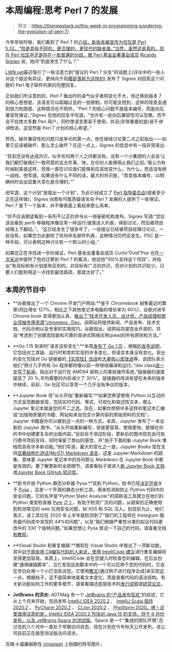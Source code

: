 # 本周编程:思考 Perl 7 的发展

> 原文：<https://thenewstack.io/this-week-in-programming-pondering-the-evolution-of-perl-7/>

今年早些时候，我们看到了 Perl 7 的[介绍，新版本被宣传为仅仅是 Perl 5.32，“但是具有不同的、更合理的、更现代的缺省值。”当然，虽然这是真的，但在 Perl 社区中还是存在一些普遍的分歧，据 Perl 基金会董事会成员](https://thenewstack.io/this-week-in-programming-perl-7-brings-different-saner-more-modern-defaults/) [Ricardo Signes](https://twitter.com/rjbs?lang=en) 说，他问“到底发生了什么？”

[LWN.net](https://lwn.net/)最近吸引了一些注意力到“提议的 Perl 7 分支”的话题上(评论中的一些人对这个描述有异议，更倾向于将[樱庭落称为这样的](https://thenewstack.io/this-week-in-programming-less-than-random/)),发布了 Signes 对回答这个问题的 Perl 电子邮件列表的完整回复。

正如我们所注意到的，Perl 7 推出时的语气似乎表明变化不大，但迁移到版本 7 的核心思想是，该语言可以超越过去的一些限制。你可能会想到，这样的改变会遇到阻力和困惑，这种情况也不例外。“Perl 7 的核心问题不是版本编号，而是向后兼容性保证，”Signes 在他的回复中写道。“也许有一些向后兼容性可以忽略，而不会干扰绝大多数 Perl 用户，同时使语言更易于使用，并且(非常重要的是)易于*继续*改进。这显然是 Perl 7 计划的核心希望。”

然而，破坏兼容性的问题只是争论的第一点，他在继续讨论第二点之前指出——如果它应该被破坏，那么怎么破坏？在这一点上，Signes 的信息中有一段非常突出:

“目前还没有达成共识，似乎任何两个人之间都没有。没有一个小集团的人会说‘让我们都打破我们一致同意的这五件事，快，在任何人能够阻止我们之前。’我认为有时闻起来是这样，但我一直在讨论我们能够和应该改变什么，为什么，而且没有统一战线，他写道。如果说有什么不同的话，最大的共识是，“改变版本编号，以明确何时会出现重大变化是合理的。”"

他写道，这个计划“是提出一个计划”，为此已经成立了 [Perl 指导委员会](https://github.com/Perl/perl5/wiki/Perl-Steering-Committee)(或者至少正在这样做)，Signes 向那些可能质疑语言向 Perl 7 发展的人提供了一些保证，Perl 7 是下一个版本，并不像表面上看起来那么简单。

“你不应该期望看到一系列不公正的命令从一些秘密机构发布。Signes 写道:“您应该会看到 perl5 移植程序像往常一样运行:提案进入列表，得到讨论，然后被项目经理上下翻动。”。“这已经发生了很多年了。一些提议已经被项目经理讨论过，一些没有。如果您为此删除了任何命名邮件列表，这种情况仍然会发生。PSC 是一种手段，可以表明这种讨论有一个默认的小组。”

如果您正在寻找进一步的保证，Perl 基金会董事会成员 Curtis“Ovid”Poe 也在[一次采访](https://www.perl.com/article/the-perl-ambassador-curtis-poe/)中提供了他对迁移到 Perl 7 的看法，他说他“100%支持这个项目”，并指出“有目标和有计划是有区别的。对目标有广泛的共识，但对计划的共识较少。只要人们能利用这一点找到最佳路径，那就太好了。”

## 本周的节目中

*   **谷歌推出了一个 Chrome 开发门户网站:**鉴于 Chromebook 销售最近的繁荣(同比增长 127%，相比之下其他笔记本电脑的增长率为 40%)，谷歌对进军 Chrome book 变得更加认真，[推出了“技术开发人员、设计师、产品经理和商业领袖专用资源”](https://feedproxy.google.com/~r/blogspot/hsDu/~3/jFYZfTyv-aU/introducing-chrome-os-dev.html)[chromeos . Dev](https://chromeos.dev/en/)。该网站将提供新闻、产品发布、技术文档、代码示例以及专家的实用技巧。谷歌指出，该网站将是完全开源的，并且“考虑到了创建高性能和可靠的渐进式网络应用(pwa)的所有原则和方法。”
*   **Go 1.15 到来时“语言没有变化”:**本周[发布了 Go 1.15](https://blog.golang.org/go1.15) ，根据[的发布说明](https://golang.org/doc/go1.15)，它包括对工具链、运行时和库的实现的许多变化，但语言本身没有变化。突出的变化包括对 Go 链接器的[【实质性】改进](https://golang.org/doc/go1.15#linker)和[大量核心库改进](https://golang.org/doc/go1.15#library)等，该团队表示他们“预计几乎所有 Go 程序都将像以前一样继续编译和运行。”dev class[进一步写了新闻](https://devclass.com/2020/08/12/go-1_15/)，指出对于运行在 AMD64 架构上的某些操作系统,“链接器的速度提高了 20 %,平均需要的内存减少了 30%”。链接器的改进有望在未来的版本中继续，目前，Go 社区可以享受一个几乎没有争议的版本。

*   **Jupyter Book 将“从头开始”重新编写:**如果您希望使用 Python 以互动的方式呈现数据发现，包括实时代码、等式、可视化和叙述性文本，那么 Jupyter 笔记本就是您的不二之选。现在，如果你想把许多这样的笔记本汇编成“出版物质量的书籍、网站和来自包含计算内容的原始资料的文档”，Jupyter 书籍是你可以做到这一点的一种方式。本周，Jupyter 发布了一本全新的 Jupyter 图书，“从头开始重新编写，安装更容易，使用更快，能够在你的书中创建更复杂的出版内容。”目前处于测试阶段，更新后的图书现在由可执行图书项目支持，同时保留了类似的感觉，并“由于下面的新 Jupyter Book 堆栈而具有许多新功能。”他们写道，最大的变化之一是，Jupyter Books 现在支持[显著结构化测试(MyST) Markdown 语言](https://myst-parser.readthedocs.io/en/latest/)，这是 Jupyter Markdown 的超集，意味着 Jupyter 笔记本中的任何默认 Markdown 在 Jupyter Book 中都是有效的。要了解更新的全部细节，请查看帖子或进入[新 Jupyter Book 文档](https://jupyterbook.org/)或[Jupyter Book GitHub 知识库](https://github.com/executablebooks/jupyter-book)。
*   **脸书开放 Python 静态分析器 Pysa:**说到 Python，脸书已经[决定开放](https://engineering.fb.com/security/pysa/)关于 [Pysa](https://pyre-check.org/docs/pysa-basics.html) ，这是一个开源的静态分析工具，用来检测和防止 Python 代码中的安全问题，它的名字是“Python Static Analyzer”的简称该工具建立在他们的 Python 类型检查器 [Pyre](https://pyre-check.org/docs/overview.html) 之上，有助于检测广泛的问题，从框架的正确使用到检测常见的 web 应用安全问题，如 XSS 和 SQL 注入。到目前为止，他们表示，该工具仅在 2020 年上半年就检测到了“我们的工程师在 Instagram 服务器代码库中发现的 44%的问题”，以及“我们根据严重性分类的拟议代码更改中的 330 个独特问题。”如果您想让 Pysa 尝试一下自己的代码，请查看文档[和教程](https://pyre-check.org/docs/pysa-basics.html)。

*   **Visual Studio 和重复编辑:**微软在 Visual Studio 中推出了一项新功能，其中[对于那些用 C#编写代码的人来说，使用 IntelliCode 建议](https://devblogs.microsoft.com/visualstudio/making-repeated-edits-easier-with-intellicode-suggestions/)进行重复编辑将变得更加容易。本质上，IntelliCode 会在您键入时检查您的编辑，在后台创建“通用编辑脚本”，当它发现这些脚本中的一个可以应用于您的代码时，它会在空白处用一个小灯泡告诉您。它使用[散文](https://www.microsoft.com/research/group/prose/)(通过例子进行程序合成)来实现这一点，根据帖子，这不是简单地查看文本变化，而是查看代码的语法结构。有关新功能如何工作的更多细节，请查看描述底层技术的[发行说明](https://docs.microsoft.com/en-us/visualstudio/releases/2019/release-notes)或[研究论文](https://aka.ms/repetitive-edits)。
*   **JetBrains 的洪水:** ADTMag 有一个 [JetBrains 的“产品发布狂欢”](https://adtmag.com/blogs/watersworks/2020/08/jetbrains-product-release-binge.aspx)的综述，它从上个月末开始，包括发布 [IntelliJ IDEA 2020.2](https://blog.jetbrains.com/idea/2020/07/intellij-idea-2020-2-is-released/) 、 [IntelliJ Scala 插件 2020.2](https://blog.jetbrains.com/scala/2020/07/28/intellij-scala-plugin-2020-2-is-released/) 、 [PyCharm 2020.2](https://blog.jetbrains.com/pycharm/2020/07/pycharm-2020-2-out-now/) 、 [CLion 2020.2](https://blog.jetbrains.com/clion/2020/07/clion-2020-2-makefile-cpp20-doctest/) 、 [PhpStorm 2020。唷！这里值得注意的是，IntelliJ IDEA 2020.2 包括对 Java 15 的支持，将于 9 月份发布，以及 JetBrains Space 的测试版](https://blog.jetbrains.com/phpstorm/2020/07/phpstorm-2020-2-release/)。Space 是一个“集成的团队环境”,在过去的八个月中一直处于早期访问状态，现在计划在今年秋天公开发布。该公司目前正在接受测试版访问请求。

苏珊·d·威廉姆斯在 [Unsplash](https://unsplash.com/s/photos/evolution?utm_source=unsplash&utm_medium=referral&utm_content=creditCopyText) 上拍摄的特写图片。

<svg xmlns:xlink="http://www.w3.org/1999/xlink" viewBox="0 0 68 31" version="1.1"><title>Group</title> <desc>Created with Sketch.</desc></svg>